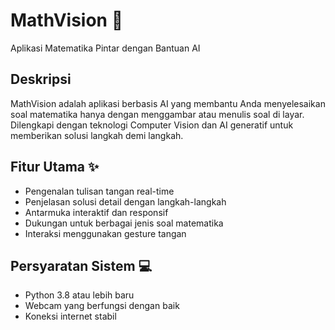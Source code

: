 # MathVision 🤖

Aplikasi Matematika Pintar dengan Bantuan AI

## Deskripsi
MathVision adalah aplikasi berbasis AI yang membantu Anda menyelesaikan soal matematika hanya dengan menggambar atau menulis soal di layar. Dilengkapi dengan teknologi Computer Vision dan AI generatif untuk memberikan solusi langkah demi langkah.

## Fitur Utama ✨
- Pengenalan tulisan tangan real-time
- Penjelasan solusi detail dengan langkah-langkah
- Antarmuka interaktif dan responsif
- Dukungan untuk berbagai jenis soal matematika
- Interaksi menggunakan gesture tangan

## Persyaratan Sistem 💻
- Python 3.8 atau lebih baru
- Webcam yang berfungsi dengan baik
- Koneksi internet stabil
